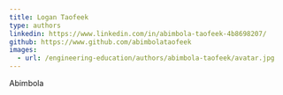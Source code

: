 ```yaml
---
title: Logan Taofeek
type: authors
linkedin: https://www.linkedin.com/in/abimbola-taofeek-4b8698207/
github: https://www.github.com/abimbolataofeek
images:
  - url: /engineering-education/authors/abimbola-taofeek/avatar.jpg 
---
```

Abimbola
